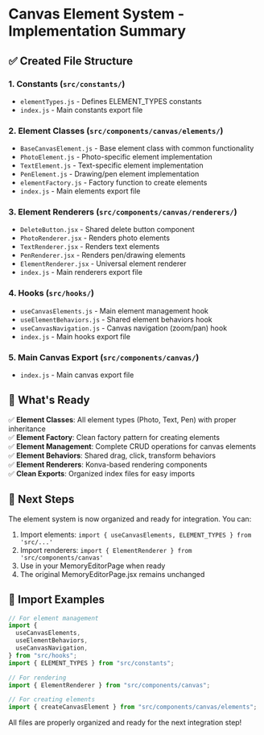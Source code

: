 # Canvas Element System - Implementation Summary

## ✅ Created File Structure

### 1. **Constants** (`src/constants/`)

- `elementTypes.js` - Defines ELEMENT_TYPES constants
- `index.js` - Main constants export file

### 2. **Element Classes** (`src/components/canvas/elements/`)

- `BaseCanvasElement.js` - Base element class with common functionality
- `PhotoElement.js` - Photo-specific element implementation
- `TextElement.js` - Text-specific element implementation
- `PenElement.js` - Drawing/pen element implementation
- `elementFactory.js` - Factory function to create elements
- `index.js` - Main elements export file

### 3. **Element Renderers** (`src/components/canvas/renderers/`)

- `DeleteButton.jsx` - Shared delete button component
- `PhotoRenderer.jsx` - Renders photo elements
- `TextRenderer.jsx` - Renders text elements
- `PenRenderer.jsx` - Renders pen/drawing elements
- `ElementRenderer.jsx` - Universal element renderer
- `index.js` - Main renderers export file

### 4. **Hooks** (`src/hooks/`)

- `useCanvasElements.js` - Main element management hook
- `useElementBehaviors.js` - Shared element behaviors hook
- `useCanvasNavigation.js` - Canvas navigation (zoom/pan) hook
- `index.js` - Main hooks export file

### 5. **Main Canvas Export** (`src/components/canvas/`)

- `index.js` - Main canvas export file

## 🎯 What's Ready

✅ **Element Classes**: All element types (Photo, Text, Pen) with proper inheritance  
✅ **Element Factory**: Clean factory pattern for creating elements  
✅ **Element Management**: Complete CRUD operations for canvas elements  
✅ **Element Behaviors**: Shared drag, click, transform behaviors  
✅ **Element Renderers**: Konva-based rendering components  
✅ **Clean Exports**: Organized index files for easy imports

## 🚀 Next Steps

The element system is now organized and ready for integration. You can:

1. Import elements: `import { useCanvasElements, ELEMENT_TYPES } from 'src/...'`
2. Import renderers: `import { ElementRenderer } from 'src/components/canvas'`
3. Use in your MemoryEditorPage when ready
4. The original MemoryEditorPage.jsx remains unchanged

## 📁 Import Examples

```javascript
// For element management
import {
  useCanvasElements,
  useElementBehaviors,
  useCanvasNavigation,
} from "src/hooks";
import { ELEMENT_TYPES } from "src/constants";

// For rendering
import { ElementRenderer } from "src/components/canvas";

// For creating elements
import { createCanvasElement } from "src/components/canvas/elements";
```

All files are properly organized and ready for the next integration step!
